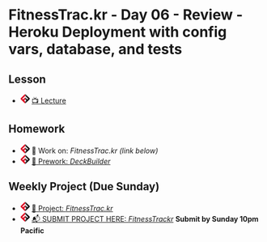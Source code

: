 # FitnessTrac.kr - Day 06 - Review - Heroku Deployment with config vars, database, and tests

## Lesson
- ![FSA](/logo.png) [📺 Lecture](https://www.youtube.com/watch?v=gTihPqiPT2Q&list=PL9NTD5QQdssXTarkBujHENSDgUVBIoFX8&index=55)

## Homework
- ![FSA](/logo.png) 🔬 Work on: *FitnessTrac.kr (link below)*
- ![FSA](/logo.png) [📖 Prework: *DeckBuilder*](https://learn.fullstackacademy.com/workshop/5ec67dd7f1b3f90004b25e20/content/5ec680ddf1b3f90004b25e96/text)

## Weekly Project (Due Sunday)
- ![FSA](/logo.png) [🔬 Project: *FitnessTrac.kr*](https://learn.fullstackacademy.com/workshop/5eb185416a449000046b2bf9/landing)
- ![FSA](/logo.png) [📬 SUBMIT PROJECT HERE: *FitnessTrackr*](https://forms.gle/tVqoyi2Z4D5ydpWm7) __Submit by Sunday 10pm Pacific__
